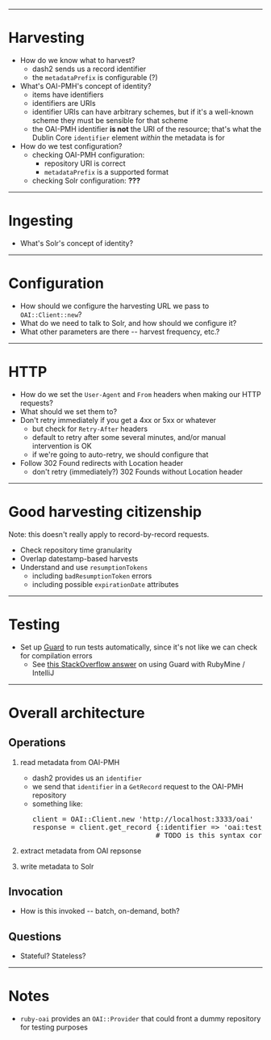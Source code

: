 ------------------------------------------------------------
# Harvesting

- How do we know what to harvest?
    - dash2 sends us a record identifier
    - the `metadataPrefix` is configurable (?)
- What's OAI-PMH's concept of identity?
    - items have identifiers
    - identifiers are URIs
    - identifier URIs can have arbitrary schemes, but if it's a well-known scheme they must be sensible for that scheme
    - the OAI-PMH identifier **is not** the URI of the resource; that's what the Dublin Core `identifier` element *within* the metadata is for
- How do we test configuration?
    - checking OAI-PMH configuration:
        - repository URI is correct
        - `metadataPrefix` is a supported format
    - checking Solr configuration: **???**

------------------------------------------------------------
# Ingesting

- What's Solr's concept of identity?

------------------------------------------------------------
# Configuration

- How should we configure the harvesting URL we pass to `OAI::Client::new`?
- What do we need to talk to Solr, and how should we configure it?
- What other parameters are there -- harvest frequency, etc.?

------------------------------------------------------------
# HTTP

- How do we set the `User-Agent` and `From` headers when making our HTTP requests?
- What should we set them to?
- Don't retry immediately if you get a 4xx or 5xx or whatever
    - but check for `Retry-After` headers
    - default to retry after some several minutes, and/or manual intervention is OK
    - if we're going to auto-retry, we should configure that
- Follow 302 Found redirects with Location header
    - don't retry (immediately?) 302 Founds without Location header

------------------------------------------------------------
# Good harvesting citizenship

Note: this doesn't really apply to record-by-record requests.

- Check repository time granularity
- Overlap datestamp-based harvests
- Understand and use `resumptionTokens`
    - including `badResumptionToken` errors
    - including possible `expirationDate` attributes


------------------------------------------------------------
# Testing

- Set up [Guard](https://github.com/guard/guard) to run tests automatically, since
  it's not like we can check for compilation errors
    - See [this StackOverflow answer](http://stackoverflow.com/questions/11996124/is-it-impossible-to-use-guard-with-rubymine/12000765#12000765)
      on using Guard with RubyMine / IntelliJ

------------------------------------------------------------
# Overall architecture

## Operations

1. read metadata from OAI-PMH
    - dash2 provides us an `identifier`
    - we send that `identifier` in a `GetRecord` request to the OAI-PMH repository
    - something like:
      <pre>
      client = OAI::Client.new 'http://localhost:3333/oai'
      response = client.get_record {:identifier => 'oai:test/3', :metadata_prefix => 'oai_dc'}
                                   # TODO is this syntax correct / Ruby-ish?
      </pre>

2. extract metadata from OAI repsonse
3. write metadata to Solr

## Invocation

- How is this invoked -- batch, on-demand, both?

## Questions

- Stateful? Stateless?

------------------------------------------------------------
# Notes

- `ruby-oai` provides an `OAI::Provider` that could front a dummy repository for testing purposes

